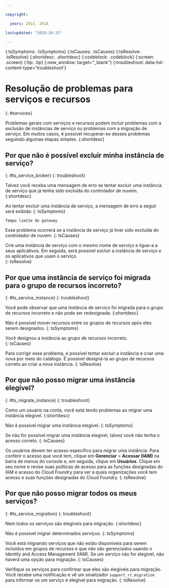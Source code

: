 ```yaml
---

copyright:

  years: 2015, 2018

lastupdated: "2018-10-23"

---
```



{:tsSymptoms: .tsSymptoms}
{:tsCauses: .tsCauses}
{:tsResolve: .tsResolve}
{:shortdesc: .shortdesc}
{:codeblock: .codeblock}
{:screen: .screen}
{:tip: .tip}
{:new_window: target="_blank"}
{:troubleshoot: data-hd-content-type='troubleshoot'}


# Resolução de problemas para serviços e recursos
{: #services}

Problemas gerais com serviços e recursos podem incluir problemas com a exclusão de instâncias de serviço ou problemas com a migração de serviço. Em muitos casos, é possível recuperar-se desses problemas seguindo algumas etapas simples.
{:shortdesc}

## Por que não é possível excluir minha instância de serviço?
{: #ts_service_broker}
{: troubleshoot}

Talvez você receba uma mensagem de erro se tentar excluir uma instância de serviço que já tenha sido excluída do controlador de nuvem.
{:shortdesc}

Ao tentar excluir uma instância de serviço, a mensagem de erro a seguir será exibida:
{: tsSymptoms}

`Tempo limite do gateway`

Esse problema ocorrerá se a instância de serviço já tiver sido excluída do controlador de nuvem.
{: tsCauses}

Crie uma instância de serviço com o mesmo nome de serviço e ligue-a a seus aplicativos. Em seguida, será possível excluir a instância de serviço e os aplicativos que usam o serviço.   
{: tsResolve}

## Por que uma instância de serviço foi migrada para o grupo de recursos incorreto? 
{: #ts_service_instance}
{: troubleshoot}

Você pode observar que uma instância de serviço foi migrada para o grupo de recursos incorreto e não pode ser redesignada.
{:shortdesc}

Não é possível mover recursos entre os grupos de recursos após eles serem designados.
{: tsSymptoms}

Você designou a instância ao grupo de recursos incorreto.  
{: tsCauses}

Para corrigir esse problema, é possível tentar excluir a instância e criar uma nova por meio do catálogo. É possível designá-la ao grupo de recursos correto ao criar a nova instância.
{: tsResolve}

## Por que não posso migrar uma instância elegível?
{: #ts_migrate_instance}
{: troubleshoot}

Como um usuário na conta, você está tendo problemas ao migrar uma instância elegível.
{:shortdesc}

Não é possível migrar uma instância elegível.
{: tsSymptoms}

Se não for possível migrar uma instância elegível, talvez você não tenha o acesso correto.
{: tsCauses}

Os usuários devem ter acesso específico para migrar uma instância. Para conferir o acesso que você tem, clique em **Gerenciar** &gt; **Acessar (IAM)** na barra de menus do console e, em seguida, clique em **Usuários**. Clique em seu nome e revise suas políticas de acesso para as funções designadas do IAM e acesso do Cloud Foundry para ver a quais organizações você tem acesso e suas funções designadas do Cloud Foundry.
{: tsResolve}

## Por que não posso migrar todos os meus serviços?
{: #ts_service_migration}
{: troubleshoot}

Nem todos os serviços são elegíveis para migração.
{:shortdesc}

Não é possível migrar determinados serviços.
{: tsSymptoms}

Você está migrando serviços que não estão disponíveis para serem incluídos em grupos de recursos e que não são gerenciados usando o Identity and Access Management (IAM). Se um serviço não for elegível, não haverá uma opção para migração.
{: tsCauses}

Verifique os serviços para confirmar que eles são elegíveis para migração. Você recebe uma notificação e vê um sinalizador `support_rc_migration` para informar se um serviço é elegível para migração.
{: tsResolve}
